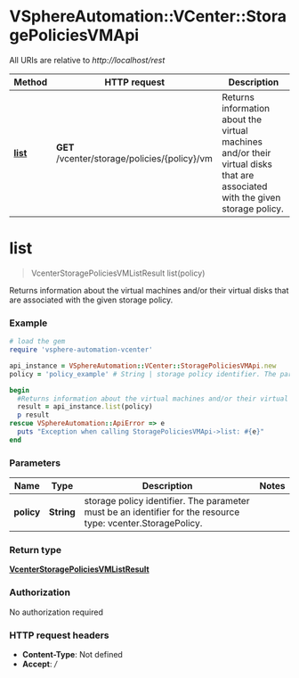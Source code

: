 # VSphereAutomation::VCenter::StoragePoliciesVMApi

All URIs are relative to *http://localhost/rest*

Method | HTTP request | Description
------------- | ------------- | -------------
[**list**](StoragePoliciesVMApi.md#list) | **GET** /vcenter/storage/policies/{policy}/vm | Returns information about the virtual machines and/or their virtual disks that are associated with the given storage policy.


# **list**
> VcenterStoragePoliciesVMListResult list(policy)

Returns information about the virtual machines and/or their virtual disks that are associated with the given storage policy.

### Example
```ruby
# load the gem
require 'vsphere-automation-vcenter'

api_instance = VSphereAutomation::VCenter::StoragePoliciesVMApi.new
policy = 'policy_example' # String | storage policy identifier. The parameter must be an identifier for the resource type: vcenter.StoragePolicy.

begin
  #Returns information about the virtual machines and/or their virtual disks that are associated with the given storage policy.
  result = api_instance.list(policy)
  p result
rescue VSphereAutomation::ApiError => e
  puts "Exception when calling StoragePoliciesVMApi->list: #{e}"
end
```

### Parameters

Name | Type | Description  | Notes
------------- | ------------- | ------------- | -------------
 **policy** | **String**| storage policy identifier. The parameter must be an identifier for the resource type: vcenter.StoragePolicy. | 

### Return type

[**VcenterStoragePoliciesVMListResult**](VcenterStoragePoliciesVMListResult.md)

### Authorization

No authorization required

### HTTP request headers

 - **Content-Type**: Not defined
 - **Accept**: */*



